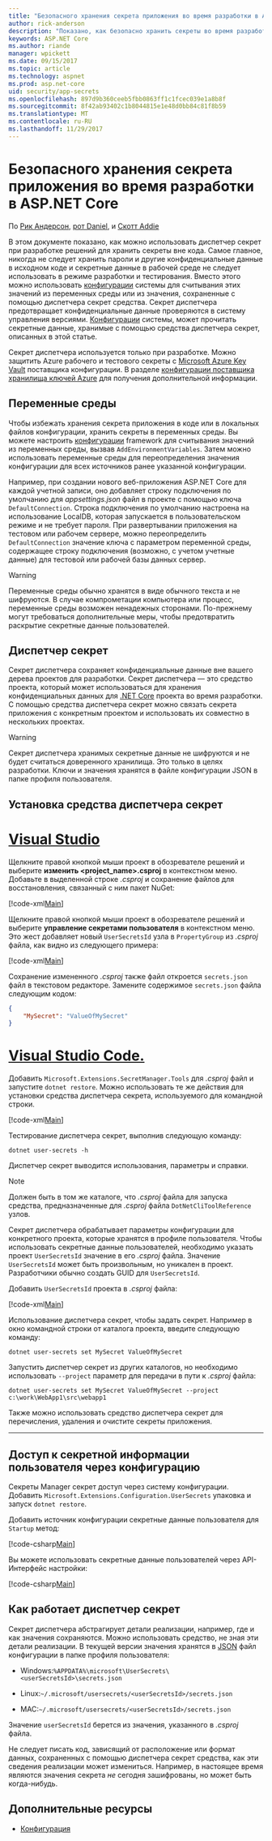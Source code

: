 ```yaml
---
title: "Безопасного хранения секрета приложения во время разработки в ASP.NET Core"
author: rick-anderson
description: "Показано, как безопасно хранить секреты во время разработки"
keywords: ASP.NET Core
ms.author: riande
manager: wpickett
ms.date: 09/15/2017
ms.topic: article
ms.technology: aspnet
ms.prod: asp.net-core
uid: security/app-secrets
ms.openlocfilehash: 897d9b360ceeb5fbb0863ff1c1fcec039e1a8b8f
ms.sourcegitcommit: 8f42ab93402c1b8044815e1e48d0bb84c81f8b59
ms.translationtype: MT
ms.contentlocale: ru-RU
ms.lasthandoff: 11/29/2017
---
```

# <a name="safe-storage-of-app-secrets-during-development-in-aspnet-core"></a>Безопасного хранения секрета приложения во время разработки в ASP.NET Core

По [Рик Андерсон](https://twitter.com/RickAndMSFT), [рот Daniel](https://github.com/danroth27), и [Скотт Addie](https://scottaddie.com) 

В этом документе показано, как можно использовать диспетчер секрет при разработке решений для хранить секреты вне кода. Самое главное, никогда не следует хранить пароли и другие конфиденциальные данные в исходном коде и секретные данные в рабочей среде не следует использовать в режиме разработки и тестирования. Вместо этого можно использовать [конфигурации](xref:fundamentals/configuration/index) системы для считывания этих значений из переменных среды или из значения, сохраненные с помощью диспетчера секрет средства. Секрет диспетчера предотвращает конфиденциальные данные проверяются в систему управления версиями. [Конфигурации](xref:fundamentals/configuration/index) системы, может прочитать секретные данные, хранимые с помощью средства диспетчера секрет, описанных в этой статье.

Секрет диспетчера используется только при разработке. Можно защитить Azure рабочего и тестового секреты с [Microsoft Azure Key Vault](https://azure.microsoft.com/services/key-vault/) поставщика конфигурации. В разделе [конфигурации поставщика хранилища ключей Azure](https://docs.microsoft.com/aspnet/core/security/key-vault-configuration) для получения дополнительной информации.

## <a name="environment-variables"></a>Переменные среды

Чтобы избежать хранения секрета приложения в коде или в локальных файлов конфигурации, хранить секреты в переменных среды. Вы можете настроить [конфигурации](xref:fundamentals/configuration/index) framework для считывания значений из переменных среды, вызвав `AddEnvironmentVariables`. Затем можно использовать переменные среды для переопределения значения конфигурации для всех источников ранее указанной конфигурации.

Например, при создании нового веб-приложения ASP.NET Core для каждой учетной записи, оно добавляет строку подключения по умолчанию для *appsettings.json* файл в проекте с помощью ключа `DefaultConnection`. Строка подключения по умолчанию настроена на использование LocalDB, которая запускается в пользовательском режиме и не требует пароля. При развертывании приложения на тестовом или рабочем сервере, можно переопределить `DefaultConnection` значение ключа с параметром переменной среды, содержащее строку подключения (возможно, с учетом учетные данные) для тестовой или рабочей базы данных сервер.

>[!WARNING]
> Переменные среды обычно хранятся в виде обычного текста и не шифруются. В случае компрометации компьютера или процесс, переменные среды возможен ненадежных сторонами. По-прежнему могут требоваться дополнительные меры, чтобы предотвратить раскрытие секретные данные пользователей.

## <a name="secret-manager"></a>Диспетчер секрет

Секрет диспетчера сохраняет конфиденциальные данные вне вашего дерева проектов для разработки. Секрет диспетчера — это средство проекта, который может использоваться для хранения конфиденциальных данных для [.NET Core](https://www.microsoft.com/net/core) проекта во время разработки. С помощью средства диспетчера секрет можно связать секрета приложения с конкретным проектом и использовать их совместно в нескольких проектах.

>[!WARNING]
> Секрет диспетчера хранимых секретные данные не шифруются и не будет считаться доверенного хранилища. Это только в целях разработки. Ключи и значения хранятся в файле конфигурации JSON в папке профиля пользователя.

## <a name="installing-the-secret-manager-tool"></a>Установка средства диспетчера секрет

# <a name="visual-studiotabvisual-studio"></a>[Visual Studio](#tab/visual-studio)

Щелкните правой кнопкой мыши проект в обозревателе решений и выберите **изменить \<project_name\>.csproj** в контекстном меню. Добавьте в выделенной строке *.csproj* и сохранение файлов для восстановления, связанный с ним пакет NuGet:

[!code-xml[Main](app-secrets/sample/UserSecrets/UserSecrets-before.csproj?highlight=10)]

Щелкните правой кнопкой мыши проект в обозревателе решений и выберите **управление секретами пользователя** в контекстном меню. Это жест добавляет новый `UserSecretsId` узла в `PropertyGroup` из *.csproj* файла, как видно из следующего примера:

[!code-xml[Main](app-secrets/sample/UserSecrets/UserSecrets-after.csproj?highlight=4)]

Сохранение измененного *.csproj* также файл откроется `secrets.json` файл в текстовом редакторе. Замените содержимое `secrets.json` файла следующим кодом:

```json
{
    "MySecret": "ValueOfMySecret"
}
```

# <a name="visual-studio-codetabvisual-studio-code"></a>[Visual Studio Code.](#tab/visual-studio-code)

Добавить `Microsoft.Extensions.SecretManager.Tools` для *.csproj* файл и запустите `dotnet restore`. Можно использовать те же действия для установки средства диспетчера секрета, используемого для командной строки.

[!code-xml[Main](app-secrets/sample/UserSecrets/UserSecrets-before.csproj?highlight=10)]

Тестирование диспетчера секрет, выполнив следующую команду:

```console
dotnet user-secrets -h
```

Диспетчер секрет выводится использования, параметры и справки.

> [!NOTE]
> Должен быть в том же каталоге, что *.csproj* файла для запуска средства, предназначенные для *.csproj* файла `DotNetCliToolReference` узлов.

Секрет диспетчера обрабатывает параметры конфигурации для конкретного проекта, которые хранятся в профиле пользователя. Чтобы использовать секретные данные пользователей, необходимо указать проект `UserSecretsId` значение в его *.csproj* файла. Значение `UserSecretsId` может быть произвольным, но уникален в проект. Разработчики обычно создать GUID для `UserSecretsId`.

Добавить `UserSecretsId` проекта в *.csproj* файла:

[!code-xml[Main](app-secrets/sample/UserSecrets/UserSecrets-after.csproj?highlight=4)]

Использование диспетчера секрет, чтобы задать секрет. Например в окно командной строки от каталога проекта, введите следующую команду:

```console
dotnet user-secrets set MySecret ValueOfMySecret
```

Запустить диспетчер секрет из других каталогов, но необходимо использовать `--project` параметр для передачи в пути к *.csproj* файла:
 
```console
dotnet user-secrets set MySecret ValueOfMySecret --project c:\work\WebApp1\src\webapp1
```

Также можно использовать средство диспетчера секрет для перечисления, удаления и очистите секреты приложения.

-----

## <a name="accessing-user-secrets-via-configuration"></a>Доступ к секретной информации пользователя через конфигурацию

Секреты Manager секрет доступ через систему конфигурации. Добавить `Microsoft.Extensions.Configuration.UserSecrets` упаковка и запуск `dotnet restore`.

Добавить источник конфигурации секретные данные пользователя для `Startup` метод:

[!code-csharp[Main](app-secrets/sample/UserSecrets/Startup.cs?highlight=16-19)]

Вы можете использовать секретные данные пользователей через API-Интерфейс настройки:

[!code-csharp[Main](app-secrets/sample/UserSecrets/Startup.cs?highlight=26-29)]

## <a name="how-the-secret-manager-tool-works"></a>Как работает диспетчер секрет

Секрет диспетчера абстрагирует детали реализации, например, где и как значения сохраняются. Можно использовать средство, не зная эти детали реализации. В текущей версии значения хранятся в [JSON](http://json.org/) файл конфигурации в папке профиля пользователя:

* Windows:`%APPDATA%\microsoft\UserSecrets\<userSecretsId>\secrets.json`

* Linux:`~/.microsoft/usersecrets/<userSecretsId>/secrets.json`

* MAC:`~/.microsoft/usersecrets/<userSecretsId>/secrets.json`

Значение `userSecretsId` берется из значения, указанного в *.csproj* файла.

Не следует писать код, зависящий от расположение или формат данных, сохраненных с помощью диспетчера секрет средства, как эти сведения реализации может измениться. Например, в настоящее время являются значения секрета *не* сегодня зашифрованы, но может быть когда-нибудь.

## <a name="additional-resources"></a>Дополнительные ресурсы

* [Конфигурация](xref:fundamentals/configuration/index)
